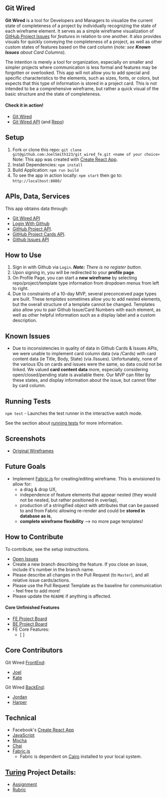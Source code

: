 ## Git Wired

**Git Wired** is a tool for Developers and Managers to visualize the current state of completeness of a project by individually recognizing the state of each wireframe element. It serves as a simple wireframe visualization of [GitHub Project Issues](https://developer.github.com/v3/issues/) for *features* in relation to one another. It also provides visuals for quickly conveying the completeness of a project, as well as other custom states of features based on the card column (_note: see **Known Issues** about Card Columns_).

The intention is merely a tool for organization, especially on smaller and simpler projects where communication is less formal and features may be forgotten or overlooked. This app will not allow you to add special and specific characteristics to the elements, such as sizes, fonts, or colors, but expects that this type of information is stored in a project card. This is not intended to be a comprehensive wireframe, but rather a quick visual of the basic structure and the state of completeness.


#### Check it in action!
* [Git Wired](https://git-wired.herokuapp.com/)
* [Git Wired API](https://git-wired-be.herokuapp.com/) (and [Repo](https://github.com/hbellows/git_wired_be))

## Setup
1. Fork or clone this repo: `git clone git@github.com:JoelSmith123/git_wired_fe.git <name of your choice>`
Note: This app was created with [Create React App](https://github.com/facebook/create-react-app).
1. Install Dependencies: `npm install`
1. Build Application: `npm run build`
1. To see the app in action locally: `npm start` then go to: `http://localhost:8080/`


## APIs, Data, Services
This app obtains data through:
* [Git Wired API](https://git-wired-be.herokuapp.com/)
* [Login With Github](https://developer.github.com/v3/guides/basics-of-authentication/)
* [GitHub Project API](https://developer.github.com/v3/projects/).
* [GitHub Project Cards API](https://developer.github.com/v3/projects/cards/).
* [Github Issues API](https://developer.github.com/v3/issues/)


## How to Use
1. Sign in with Github via `Login`. _**Note:** There is no register button._
1. Upon signing in, you will be redirected to your **profile page**.
1. On Profile Page, you can start a **new wireframe** by selecting repo/project/template type information from dropdown menus from left to right.
  1. Due to constraints of a 10-day MVP, several preconceived page types are built. These *templates* sometimes allow you to add nested elements, but the overall structure of a template cannot be changed. Templates also allow you to pair Github Issue/Card Numbers with each element, as well as other helpful information such as a display label and a custom description.

## Known Issues
* Due to inconsistencies in quality of data in Github Cards & Issues APIs, we were unable to implement card column data (via /Cards) with card content data (ie Title, Body, State) (via /Issues). Unfortunately, none of the various IDs on cards and issues were the same, so data could not be linked. We valued **card content data** more, especially considering open/closed/pending state is available there. Our MVP can filter by these states, and display information about the issue, but cannot filter by card column.

## Running Tests
`npm test` - Launches the test runner in the interactive watch mode.

See the section about [running tests](https://facebook.github.io/create-react-app/docs/running-tests) for more information.

## Screenshots
* [Original Wireframes](https://docs.google.com/presentation/d/1zUmUOFwEZoMn7HhtDewSSgbZgLF1XnEhdAbGEgIncdk/edit?usp=sharing)
<!-- ![title](img_url) -->

## Future Goals
* Implement [Fabric.js]() for creating/editing wireframe.
This is envisioned to allow for:
  * a drag & drop UX,
  * independence of feature elements that appear nested (they would not be nested, but rather positioned in overlap),
  * production of a stringified object with attributes that can be passed to and from Fabric allowing re-render and could be **stored in database as is**,
  * **complete wireframe flexibility** --> no more page templates!

## How to Contribute
To contribute, see the setup instructions.
* [Open Issues](https://github.com/JoelSmith123/git_wired_fe/projects/1)
* Create a new branch describing the feature. If you close an issue, include it's number in the branch name.
* Please describe all changes in the Pull Request (to `Master`), and all relative issue cards/actions.
* Please use the Pull Request Template as the baseline for communication - feel free to add more!
* Please update the `README` if anything is affected.


#### Core Unfinished Features
* [FE Project Board](https://github.com/JoelSmith123/git_wired_fe/projects/1)
* [BE Project Board](https://github.com/hbellows/git_wired_be/projects/1)
* FE Core Features:
  - [ ]

## Core Contributors
Git Wired [FrontEnd](https://github.com/JoelSmith123/git_wired_fe):
* [Joel](https://github.com/JoelSmith123)
* [Kate](https://github.com/Kate-v2)

Git Wired [BackEnd](https://github.com/hbellows/git_wired_be):
* [Jordan](https://github.com/jordanwa1947)
* [Harper](https://github.com/hbellows)

## Technical
* Facebook's [Create React App](https://github.com/facebook/create-react-app)
* [JavaScript](https://www.javascript.com/)
* [Mocha](https://mochajs.org/)
* [Chai](https://chaijs.com/)
* [Fabric.js](https://github.com/fabricjs/fabric.js)
  * Fabric is dependent on [Cairo](https://www.cairographics.org/download/) installed to your local system.

## [Turing](https://www.turing.io/) Project Details:
* [Assignment](http://backend.turing.io/module4/projects/cross_pollination/cross_pollination_spec)
* [Rubric](http://backend.turing.io/module4/projects/cross_pollination/cross_pollination_rubric)
